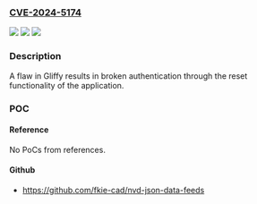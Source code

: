 ### [CVE-2024-5174](https://cve.mitre.org/cgi-bin/cvename.cgi?name=CVE-2024-5174)
![](https://img.shields.io/static/v1?label=Product&message=Gliffy%20Online&color=blue)
![](https://img.shields.io/static/v1?label=Version&message=0.0.0%3C%204.14.0-7%20&color=brighgreen)
![](https://img.shields.io/static/v1?label=Vulnerability&message=CWE-287%20Improper%20Authentication&color=brighgreen)

### Description

A flaw in Gliffy results in broken authentication through the reset functionality of the application.

### POC

#### Reference
No PoCs from references.

#### Github
- https://github.com/fkie-cad/nvd-json-data-feeds

